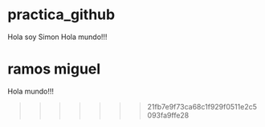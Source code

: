 # practica_github
Hola soy Simon
Hola mundo!!!

ramos miguel
=======
Hola mundo!!!
>>>>>>> 21fb7e9f73ca68c1f929f0511e2c5093fa9ffe28
